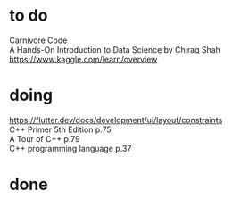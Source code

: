 # to do
Carnivore Code  
A Hands-On Introduction to Data Science by Chirag Shah  
https://www.kaggle.com/learn/overview  
# doing
https://flutter.dev/docs/development/ui/layout/constraints    
C++ Primer 5th Edition p.75  
A Tour of C++ p.79  
C++ programming language p.37  
# done


